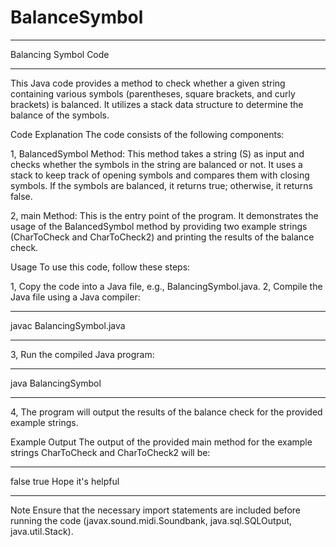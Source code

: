 # BalanceSymbol
---------------------
Balancing Symbol Code
______________________
This Java code provides a method to check whether a given string containing various symbols (parentheses, square brackets, and curly brackets) is balanced. It utilizes a stack data structure to determine the balance of the symbols.

Code Explanation
The code consists of the following components:

1, BalancedSymbol Method: This method takes a string (S) as input and checks whether the symbols in the string are balanced or not. It uses a stack to keep track of opening symbols and compares them with closing symbols. If the symbols are balanced, it returns true; otherwise, it returns false.

2, main Method: This is the entry point of the program. It demonstrates the usage of the BalancedSymbol method by providing two example strings (CharToCheck and CharToCheck2) and printing the results of the balance check.

Usage
To use this code, follow these steps:

1, Copy the code into a Java file, e.g., BalancingSymbol.java.
2, Compile the Java file using a Java compiler:
***************************
javac BalancingSymbol.java
***************************
3, Run the compiled Java program:
***************************
java BalancingSymbol
***************************
4, The program will output the results of the balance check for the provided example strings.

Example Output
The output of the provided main method for the example strings CharToCheck and CharToCheck2 will be:
************************
false
true
Hope it's helpful
************************

Note
Ensure that the necessary import statements are included before running the code (javax.sound.midi.Soundbank, java.sql.SQLOutput, java.util.Stack).
